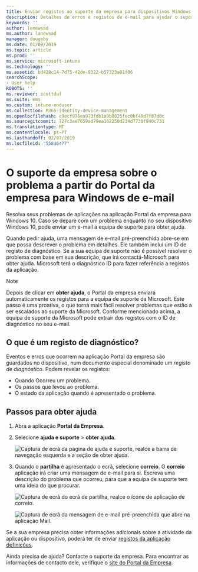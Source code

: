 ```yaml
---
title: Enviar registos ao suporte da empresa para dispositivos Windows 10 | Documentos da Microsoft
description: Detalhes de erros e registos de e-mail para ajudar o suporte da empresa corrigir problemas de aplicações
keywords: ''
author: lenewsad
ms.author: lanewsad
manager: dougeby
ms.date: 01/09/2019
ms.topic: article
ms.prod: ''
ms.service: microsoft-intune
ms.technology: ''
ms.assetid: bd428c14-7d75-42de-9322-b57323a01f06
searchScope:
- User help
ROBOTS: ''
ms.reviewer: scottduf
ms.suite: ems
ms.custom: intune-enduser
ms.collection: M365-identity-device-management
ms.openlocfilehash: c9ecf976ea973fdb1a9b8025fec0bf49d7f87d0c
ms.sourcegitcommit: 727c3ae7659ad79ea162250d234d7730f840c731
ms.translationtype: MT
ms.contentlocale: pt-PT
ms.lasthandoff: 02/07/2019
ms.locfileid: "55836477"
---
```

# <a name="email-your-company-support-about-problem-from-company-portal-for-windows"></a>O suporte da empresa sobre o problema a partir do Portal da empresa para Windows de e-mail

Resolva seus problemas de aplicações na aplicação Portal da empresa para Windows 10. Caso se depare com um problema enquanto no seu dispositivo Windows 10, pode enviar um e-mail a equipa de suporte para obter ajuda. 

Quando pedir ajuda, uma mensagem de e-mail pré-preenchida abre-se em que possa descrever o problema em detalhes. Ele também inclui um ID de registo de diagnóstico. Se a sua equipa de suporte não é possível resolver o problema com base em sua descrição, que irá contactá-Microsoft para obter ajuda. Microsoft terá o diagnóstico ID para fazer referência a registos da aplicação.   


> [!Note]       
> Depois de clicar em **obter ajuda**, o Portal da empresa enviará automaticamente os registos para a equipa de suporte da Microsoft. Este passo é uma proativa, o que torna mais fácil resolver problemas que estão a ser escalados ao suporte da Microsoft. Conforme mencionado acima, a equipa de suporte da Microsoft pode extrair dos registos com o ID de diagnóstico no seu e-mail.  

## <a name="what-is-a-diagnostic-log"></a>O que é um registo de diagnóstico?

Eventos e erros que ocorrem na aplicação Portal da empresa são guardados no dispositivo, num documento especial denominado um _registo de diagnóstico_. Podem revelar os registos:  
* Quando Ocorreu um problema.  
* Os passos que levou ao problema.  
* O estado da aplicação quando é apresentado o problema.   

## <a name="steps-to-get-help"></a>Passos para obter ajuda  

1. Abra a aplicação **Portal da Empresa**.
2. Selecione **ajuda e suporte** > **obter ajuda**.  

   ![Captura de ecrã da página de ajuda e suporte, realce a barra de navegação esquerda e a seção de obter ajuda.](./media/1812_UCP_Help_Support_Get_Help_Logs.png)    

3. Quando o **partilha** é apresentado o ecrã, selecione **correio**. O **correio** aplicação irá criar uma mensagem de e-mail para si. Escreva uma descrição do problema que ocorreu, para que a equipa de suporte tem uma ideia do que procurar.  

   ![Captura de ecrã do ecrã de partilha, realce o ícone de aplicação de correio.](./media/1811_Mail_Logs_Windows_CPapp.png)  


   ![Captura de ecrã da mensagem de e-mail pré-preenchida que abre na aplicação Mail.](./media/1811_Get_Help_Email_Windows_CPapp.png)  

Se a sua empresa precisa obter informações adicionais sobre a atividade da aplicação ou dispositivo, poderá ter de enviar [registos da aplicação definições](send-logs-to-your-it-admin-settings-windows.md).  

Ainda precisa de ajuda? Contacte o suporte da empresa. Para encontrar as informações de contacto dele, verifique o [site do Portal da Empresa](https://go.microsoft.com/fwlink/?linkid=2010980).  

